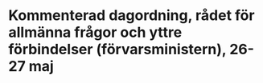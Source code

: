 # Kommenterad dagordning, rådet för allmänna frågor och yttre förbindelser (förvarsministern), 26-27 maj


